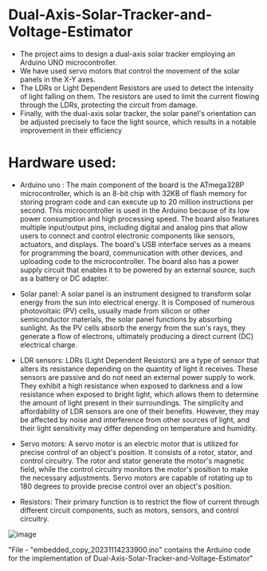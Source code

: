 # Dual-Axis-Solar-Tracker-and-Voltage-Estimator
- The project aims to design a dual-axis solar tracker employing an Arduino UNO microcontroller.
- We have used servo motors that control the movement of the solar panels in the X-Y axes.
- The LDRs or Light Dependent Resistors are used to detect the intensity of light falling on them. The resistors are used to limit the current flowing through the LDRs, protecting the circuit from damage.
- Finally, with the dual-axis solar tracker, the solar panel's orientation can be adjusted precisely to face the light source, which results in a notable improvement in their efficiency

# Hardware used:
- Arduino uno : The main component of the board is the ATmega328P microcontroller, which is an 8-bit chip with 32KB of flash memory for storing program code and can execute up to 20 million instructions per second. This microcontroller is used in the  Arduino  because of its low power consumption and high processing speed. The board also features multiple input/output pins, including digital and analog pins that allow users to connect and control electronic components like sensors, actuators, and displays. The board's USB interface serves as a means for programming the board, communication with other devices, and uploading code to the microcontroller. The board also has a power supply circuit that enables it to be powered by an external source, such as a battery or DC adapter.

- Solar panel: A solar panel is an instrument designed to transform solar energy from the sun into electrical energy. It is Composed of numerous photovoltaic (PV) cells, usually made from silicon or other semiconductor materials, the solar panel functions by absorbing sunlight. As the PV cells absorb the energy from the sun's rays, they generate a flow of electrons, ultimately producing a direct current (DC) electrical charge.

- LDR sensors: LDRs (Light Dependent Resistors) are a type of sensor that alters its resistance depending on the quantity of light it receives. These sensors are passive and do not need an external power supply to work. They exhibit a high resistance when exposed to darkness and a low resistance when exposed to bright light, which allows them to determine the amount of light present in their surroundings. The simplicity and affordability of LDR sensors are one of their benefits. However, they may be affected by noise and interference from other sources of light, and their light sensitivity may differ depending on temperature and humidity.

- Servo motors: A servo motor is an electric motor that is utilized for precise control of an object's position. It consists of a rotor, stator, and control circuitry. The rotor and stator generate the motor's magnetic field, while the control circuitry monitors the motor's position to make the necessary adjustments. Servo motors are capable of rotating up to 180 degrees to provide precise control over an object's position.

- Resistors: Their primary function is to restrict the flow of current through different circuit components, such as motors, sensors, and control circuitry.

![image](https://github.com/YashPratapS/Dual-Axis-Solar-Tracker-and-Voltage-Estimator/assets/95158391/b96f3a22-f9d5-41f7-9eec-cd5ebb120c4d)

"File - "embedded_copy_20231114233900.ino" contains the Arduino code for the implementation of Dual-Axis-Solar-Tracker-and-Voltage-Estimator"
